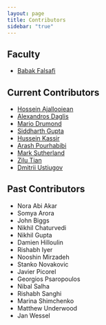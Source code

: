 ```yaml
---
layout: page
title: Contributors
sidebar: "true"
---
```


## Faculty
- [Babak Falsafi](http://parsa.epfl.ch/~falsafi/)

## Current Contributors
- [Hossein Ajallooiean](https://people.epfl.ch/hossein.ajallooiean)
- [Alexandros Daglis](http://parsa.epfl.ch/~daglis/)
- [Mario Drumond](http://parsa.epfl.ch/~drumond/)
- [Siddharth Gupta](https://people.epfl.ch/siddharth.gupta)
- [Hussein Kassir](https://people.epfl.ch/hussein.kassir)
- [Arash Pourhabibi](http://parsa.epfl.ch/~pourhabi/)
- [Mark Sutherland](https://sites.google.com/site/markjohnsutherland/)
- [Zilu Tian](https://parsa.epfl.ch/~ztian/)
- [Dmitrii Ustiugov](http://parsa.epfl.ch/~ustiugov/)

## Past Contributors
- Nora Abi Akar
- Somya Arora
- John Biggs
- Nikhil Chaturvedi
- Nikhil Gupta
- Damien Hilloulin
- Rishabh Iyer
- Nooshin Mirzadeh
- Stanko Novakovic
- Javier Picorel
- Georgios Psaropoulos
- Nibal Salha
- Rishabh Sanghi
- Marina Shimchenko
- Matthew Underwood
- Jan Wessel
